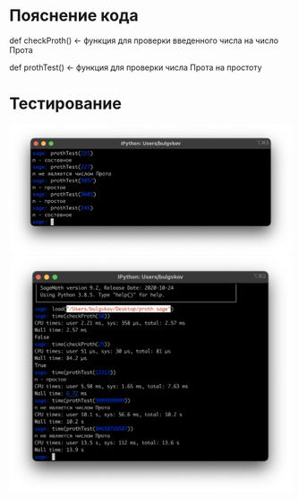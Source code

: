 # Пояснение кода

def checkProth() <- функция для проверки введенного числа на число Прота

def prothTest() <- функция для проверки числа Прота на простоту

# Тестирование

![test1](test1.png)
![test2](test2.png)
